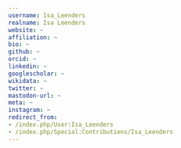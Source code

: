 ```yaml
---
username: Isa_Leenders
realname: Isa Leenders
website: ~
affiliation: ~
bio: ~
github: ~
orcid: ~
linkedin: ~
googlescholar: ~
wikidata: ~
twitter: ~
mastodon-url: ~
meta: ~
instagram: ~
redirect_from:
- /index.php/User:Isa_Leenders
- /index.php/Special:Contributions/Isa_Leenders
---
```

